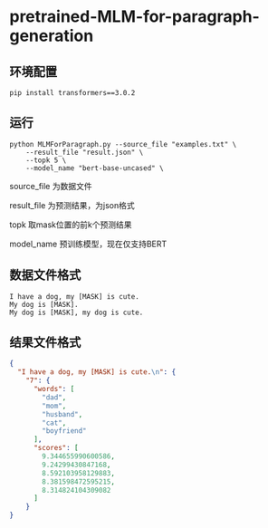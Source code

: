 # pretrained-MLM-for-paragraph-generation

## 环境配置

```shell
pip install transformers==3.0.2
```

## 运行

```shell
python MLMForParagraph.py --source_file "examples.txt" \
    --result_file "result.json" \
    --topk 5 \
    --model_name "bert-base-uncased" \
```

source_file 为数据文件

result_file 为预测结果，为json格式

topk 取mask位置的前k个预测结果

model_name 预训练模型，现在仅支持BERT

## 数据文件格式

```
I have a dog, my [MASK] is cute.
My dog is [MASK].
My dog is [MASK], my dog is cute.
```

## 结果文件格式

```json
{
  "I have a dog, my [MASK] is cute.\n": {
    "7": {
      "words": [
        "dad",
        "mom",
        "husband",
        "cat",
        "boyfriend"
      ],
      "scores": [
        9.344655990600586,
        9.24299430847168,
        8.592103958129883,
        8.381598472595215,
        8.314824104309082
      ]
    }
}
```



